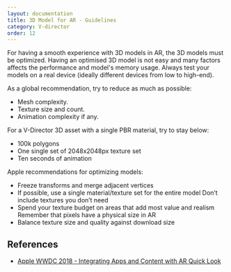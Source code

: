 ```yaml
---
layout: documentation
title: 3D Model for AR - Guidelines
category: V-director
order: 12
---
```


For having a smooth experience with 3D models in AR, the 3D models must be optimized. Having an optimised 3D model is not easy and many factors affects the performance and model's memory usage. Always test your models on a real device (ideally different devices from low to high-end).

As a global recommendation, try to reduce as much as possible:

* Mesh complexity.
* Texture size and count.
* Animation complexity if any.

For a V-Director 3D asset with a single PBR material, try to stay below:

* 100k polygons
* One single set of 2048x2048px texture set
* Ten seconds of animation

Apple recommendations for optimizing models:

* Freeze transforms and merge adjacent vertices
* If possible, use a single material/texture set for the entire model Don’t include textures you don’t need
* Spend your texture budget on areas that add most value and realism Remember that pixels have a physical size in AR
* Balance texture size and quality against download size

## References

* [Apple WWDC 2018 - Integrating Apps and Content with AR Quick Look](https://developer.apple.com/videos/play/wwdc2018/603)